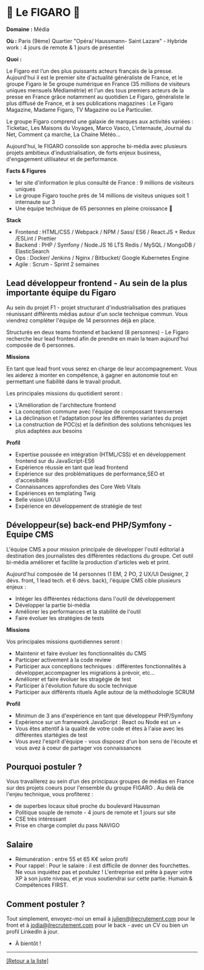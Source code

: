 # 📰 Le FIGARO 📰

**Domaine :** Média 

**Où :** Paris (9ème) Quartier "Opéra/ Haussmann- Saint Lazare" - Hybride work : 4 jours de remote & 1 jours de présentiel

**Quoi :**

Le Figaro est l’un des plus puissants acteurs français de la presse. Aujourd'hui il est le premier site d'actualité généraliste de France, et le groupe Figaro le 5e groupe numérique en France (35 millions de visiteurs uniques mensuels Médiamétrie) et l'un des tous premiers acteurs de la presse en France grâce notamment au quotidien Le Figaro, généraliste le plus diffusé de France, et à ses publications magazines : Le Figaro Magazine, Madame Figaro, TV Magazine ou Le Particulier. 

Le groupe Figaro comprend une galaxie de marques aux activités variées : Ticketac, Les Maisons du Voyages, Marco Vasco, L'internaute, Journal du Net, Comment ça marche, La Chaine Météo...

Aujourd'hui, le FIGARO consolide son approche bi-média avec plusieurs projets ambitieux d'industrialisation, de forts enjeux business, d'engagement utilisateur et de performance.

**Facts & Figures**

* 1er site d'information le plus consulté de France : 9 millions de visiteurs uniques 
* Le groupe Figaro touche près de 14 millions de visiteus uniques soit 1 internaute sur 3
* Une équipe technique de 65 personnes en pleine croissance 🚀 

**Stack**

* Frontend : HTML/CSS / Webpack / NPM / Sass/ ES6 / React.JS + Redux /ESLint / Prettier 
* Backend : PHP / Symfony / Node.JS 16 LTS Redis / MySQL / MongoDB / ElasticSearch
* Ops : Docker/ Jenkins / Nginx / Bitbucket/ Google Kubernetes Engine 
* Agile : Scrum - Sprint 2 semaines


## Lead développeur frontend - Au sein de la plus importante équipe du Figaro

Au sein du projet F1 - projet structurant d'industrialisation des pratiques réunissant différents médias autour d'un socle technique commun. Vous viendrez compléter l'équipe de 14 personnes déjà en place. 

Structurés en deux teams frontend et backend (8 personnes) - Le Figaro recherche leur lead frontend afin de prendre en main la team aujourd'hui composée de 6 personnes. 


**Missions**

En tant que lead front vous serez en charge de leur accompagnement. Vous les aiderez à monter en compétence, à gagner en autonomie tout en permettant une fiabilité dans le travail produit. 

Les principales missions du quotidient seront : 

* L'Amélioration de l'architecture frontend 
* La conception commune avec l'équipe de compossant transverses 
* La déclinaison et l'adaptation pour les différentes variantes du projet
* La construction de POC(s) et la définition des solutions tehcniques les plus adaptées aux besoins

**Profil**

* Expertise poussée en intégration (HTML/CSS) et en développement frontend sur du JavaScript-ES6
* Expérience réussie en tant que lead frontend 
* Expérience sur des problématiques de performance,SEO et d'accesibilité
* Connaissances approfondies des Core Web Vitals 
* Expériences en templating Twig 
* Belle vision UX/UI 
* Expérience en développement de stratégie de test


## Développeur(se) back-end PHP/Symfony - Equipe CMS

L'équipe CMS a pour mission principale de développer l'outil éditorial à destination des journalistes des différentes rédactions du groupe. Cet outil bi-média améliorer et facilite la production d'articles web et print. 

Aujourd'hui composée de 14 personnes (1 EM, 2 PO, 2 UX/UI Designer, 2 dévs. front, 1 lead tech. et 6 dévs. back), l'équipe CMS cible plusieurs enjeux : 

* Intéger les différentes rédactions dans l'outil de développement 
* Développer la partie bi-média
* Améliorer les performances et la stabilité de l'outil
* Faire évoluer les stratégies de tests

**Missions** 

Vos principales missions quotidiennes seront : 

* Maintenir et faire évoluer les fonctionnalités du CMS 
* Participer activement à la code review 
* Participer aux conceptions techniques : différentes fonctionnalités à développer,accompagner les migrations à prévoir, etc...
* Améliorer et faire évoluer les stragégie de test
* Participer à l'évolution future du socle technique 
* Participer aux différents rituels Agile autour de la méthodologie SCRUM 

**Profil** 

* Minimun de 3 ans d'expérience en tant que développeur PHP/Symfony
* Expérience sur un framework JavaScript : React ou Node est un + 
* Vous êtes attentif à la qualité de votre code et êtes à l'aise avec les différentes startégies de test
* Vous avez l'esprit d'équipe - vous disposez d'un bon sens de l'écoute et vous avez à coeur de partager vos connaissances 


## Pourquoi postuler ?

Vous travaillerez au sein d’un des principaux groupes de médias en France sur des projets coeurs pour l'ensemble du groupe FIGARO . Au delà de l'enjeu technique, vous profiterez : 
* de superbes locaux situé proche du boulevard Haussman
* Politique souple de remote - 4 jours de remote et 1 jours sur site
* CSE très intéressant 
* Prise en charge complet du pass NAVIGO


## Salaire 

* Rémunération : entre 55 et 65 K€ selon profil
* Pour rappel : Pour le salaire : il est difficile de donner des fourchettes. Ne vous inquiétez pas et postulez ! L'entreprise est prête à payer votre XP à son juste niveau, et je vous soutiendrai sur cette partie. Humain & Compétences FIRST.


## Comment postuler ? 

Tout simplement, envoyez-moi un email à julien@jlrecrutement.com pour le front et à jodia@jlrecrutement.com pour le back - avec un CV ou bien un profil LinkedIn à jour. 

* À bientôt !


----
<a href="https://github.com/jlondiche/job-board-php/blob/master/README.md">[Retour a la liste]</a>

